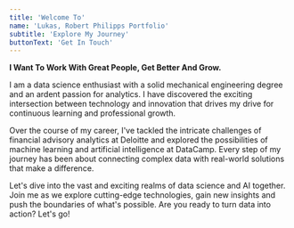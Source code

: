 ```yaml
---
title: 'Welcome To'
name: 'Lukas, Robert Philipps Portfolio'
subtitle: 'Explore My Journey'
buttonText: 'Get In Touch'
---
```


**I Want To Work With Great People, Get Better And Grow.**

I am a data science enthusiast with a solid mechanical engineering degree and an ardent passion for analytics. I have discovered the exciting intersection between technology and innovation that drives my drive for continuous learning and professional growth.

Over the course of my career, I've tackled the intricate challenges of financial advisory analytics at Deloitte and explored the possibilities of machine learning and artificial intelligence at DataCamp. Every step of my journey has been about connecting complex data with real-world solutions that make a difference.

Let's dive into the vast and exciting realms of data science and AI together. Join me as we explore cutting-edge technologies, gain new insights and push the boundaries of what's possible. Are you ready to turn data into action? Let's go!
